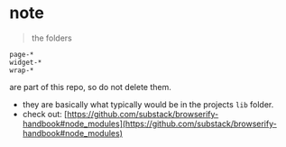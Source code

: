 # note

> the folders

    page-*
    widget-*
    wrap-*

are part of this repo, so do not delete them.

- they are basically what typically would be in the projects `lib` folder.
- check out: [https://github.com/substack/browserify-handbook#node_modules](https://github.com/substack/browserify-handbook#node_modules)